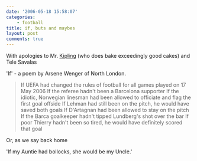 ```yaml
---
date: '2006-05-18 15:58:07'
categories:
    - football
title: if, buts and maybes
layout: post
comments: true
---
```

With apologies to Mr. [Kipling](http://www.kipling.org.uk/poems_if.htm)
(who does bake exceedingly good cakes) and Tele Savalas

'If' - a poem by Arsene Wenger of North London.

> If UEFA had changed the rules of football for all games played on 17
> May 2006 
> If the referee hadn't been a Barcelona supporter 
> If the idiotic, Norwegian linesman had been allowed to officiate and
> flag the first goal offside 
> If Lehman had still been on the pitch, he would have saved both goals 
> If D'Artagnan had been allowed to stay on the pitch 
> If the Barca goalkeeper hadn't tipped Lundberg's shot over the bar 
> If poor Thierry hadn't been so tired, he would have definitely scored
> that goal

Or, as we say back home

'If my Auntie had bollocks, she would be my Uncle.'
